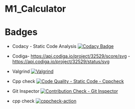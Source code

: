 # M1_Calculator
# Badges







* Codacy - Static Code Analysis
  [![Codacy Badge](https://app.codacy.com/project/badge/Grade/223507273c704f20a5e43e0885dd61f2)](https://www.codacy.com/gh/AskinPrem/M1_Calculator/dashboard?utm_source=github.com&amp;utm_medium=referral&amp;utm_content=AskinPrem/M1_Calculator&amp;utm_campaign=Badge_Grade)





* Codiga-
      https://api.codiga.io/project/32529/score/svg -
      https://api.codiga.io/project/32529/status/svg
      
 
 
 * Valgrind
  [![Valgrind](https://github.com/AskinPrem/M1_Calculator/actions/workflows/valgrind.yml/badge.svg)](https://github.com/AskinPrem/M1_Calculator/actions/workflows/valgrind.yml)

 * Cpp check 
  [![Code Quality - Static Code - Cppcheck](https://github.com/AskinPrem/M1_Calculator/actions/workflows/cppcheck.yml/badge.svg)](https://github.com/AskinPrem/M1_Calculator/actions/workflows/cppcheck.yml)       

 * Git Inspector
[![Contribution Check - Git Inspector](https://github.com/AskinPrem/M1_Calculator/actions/workflows/gitinspector.yml/badge.svg)](https://github.com/AskinPrem/M1_Calculator/actions/workflows/gitinspector.yml)

 * cpp check
[![cppcheck-action](https://github.com/AskinPrem/M1_Calculator/actions/workflows/c-cpp.yml/badge.svg)](https://github.com/AskinPrem/M1_Calculator/actions/workflows/c-cpp.yml)
